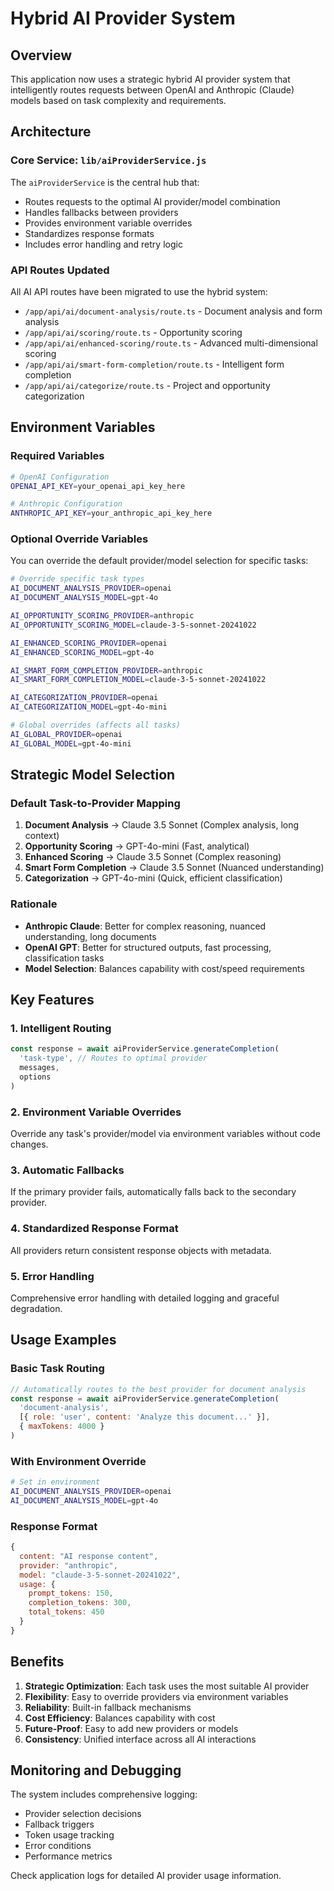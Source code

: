 # Hybrid AI Provider System

## Overview

This application now uses a strategic hybrid AI provider system that intelligently routes requests between OpenAI and Anthropic (Claude) models based on task complexity and requirements.

## Architecture

### Core Service: `lib/aiProviderService.js`

The `aiProviderService` is the central hub that:
- Routes requests to the optimal AI provider/model combination
- Handles fallbacks between providers
- Provides environment variable overrides
- Standardizes response formats
- Includes error handling and retry logic

### API Routes Updated

All AI API routes have been migrated to use the hybrid system:

- `/app/api/ai/document-analysis/route.ts` - Document analysis and form analysis
- `/app/api/ai/scoring/route.ts` - Opportunity scoring
- `/app/api/ai/enhanced-scoring/route.ts` - Advanced multi-dimensional scoring
- `/app/api/ai/smart-form-completion/route.ts` - Intelligent form completion
- `/app/api/ai/categorize/route.ts` - Project and opportunity categorization

## Environment Variables

### Required Variables

```bash
# OpenAI Configuration
OPENAI_API_KEY=your_openai_api_key_here

# Anthropic Configuration  
ANTHROPIC_API_KEY=your_anthropic_api_key_here
```

### Optional Override Variables

You can override the default provider/model selection for specific tasks:

```bash
# Override specific task types
AI_DOCUMENT_ANALYSIS_PROVIDER=openai
AI_DOCUMENT_ANALYSIS_MODEL=gpt-4o

AI_OPPORTUNITY_SCORING_PROVIDER=anthropic
AI_OPPORTUNITY_SCORING_MODEL=claude-3-5-sonnet-20241022

AI_ENHANCED_SCORING_PROVIDER=openai
AI_ENHANCED_SCORING_MODEL=gpt-4o

AI_SMART_FORM_COMPLETION_PROVIDER=anthropic
AI_SMART_FORM_COMPLETION_MODEL=claude-3-5-sonnet-20241022

AI_CATEGORIZATION_PROVIDER=openai
AI_CATEGORIZATION_MODEL=gpt-4o-mini

# Global overrides (affects all tasks)
AI_GLOBAL_PROVIDER=openai
AI_GLOBAL_MODEL=gpt-4o-mini
```

## Strategic Model Selection

### Default Task-to-Provider Mapping

1. **Document Analysis** → Claude 3.5 Sonnet (Complex analysis, long context)
2. **Opportunity Scoring** → GPT-4o-mini (Fast, analytical)
3. **Enhanced Scoring** → Claude 3.5 Sonnet (Complex reasoning)
4. **Smart Form Completion** → Claude 3.5 Sonnet (Nuanced understanding)
5. **Categorization** → GPT-4o-mini (Quick, efficient classification)

### Rationale

- **Anthropic Claude**: Better for complex reasoning, nuanced understanding, long documents
- **OpenAI GPT**: Better for structured outputs, fast processing, classification tasks
- **Model Selection**: Balances capability with cost/speed requirements

## Key Features

### 1. Intelligent Routing
```javascript
const response = await aiProviderService.generateCompletion(
  'task-type', // Routes to optimal provider
  messages,
  options
)
```

### 2. Environment Variable Overrides
Override any task's provider/model via environment variables without code changes.

### 3. Automatic Fallbacks
If the primary provider fails, automatically falls back to the secondary provider.

### 4. Standardized Response Format
All providers return consistent response objects with metadata.

### 5. Error Handling
Comprehensive error handling with detailed logging and graceful degradation.

## Usage Examples

### Basic Task Routing
```javascript
// Automatically routes to the best provider for document analysis
const response = await aiProviderService.generateCompletion(
  'document-analysis',
  [{ role: 'user', content: 'Analyze this document...' }],
  { maxTokens: 4000 }
)
```

### With Environment Override
```bash
# Set in environment
AI_DOCUMENT_ANALYSIS_PROVIDER=openai
AI_DOCUMENT_ANALYSIS_MODEL=gpt-4o
```

### Response Format
```javascript
{
  content: "AI response content",
  provider: "anthropic",
  model: "claude-3-5-sonnet-20241022",
  usage: {
    prompt_tokens: 150,
    completion_tokens: 300,
    total_tokens: 450
  }
}
```

## Benefits

1. **Strategic Optimization**: Each task uses the most suitable AI provider
2. **Flexibility**: Easy to override providers via environment variables
3. **Reliability**: Built-in fallback mechanisms
4. **Cost Efficiency**: Balances capability with cost
5. **Future-Proof**: Easy to add new providers or models
6. **Consistency**: Unified interface across all AI interactions

## Monitoring and Debugging

The system includes comprehensive logging:
- Provider selection decisions
- Fallback triggers
- Token usage tracking
- Error conditions
- Performance metrics

Check application logs for detailed AI provider usage information.
